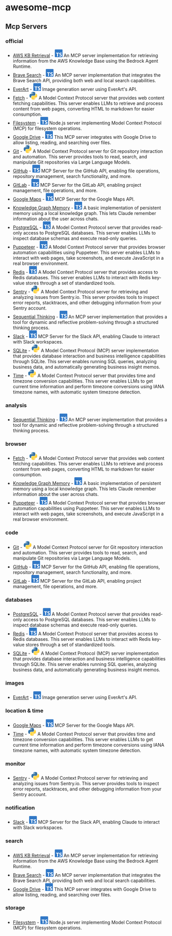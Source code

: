 # awesome-mcp

## Mcp Servers

### official

- [AWS KB Retrieval](https://github.com/modelcontextprotocol/servers/tree/main/src/aws-kb-retrieval-server) - <img src="./images/languages/typescript.svg" > An MCP server implementation for retrieving information from the AWS Knowledge Base using the Bedrock Agent Runtime.
- [Brave Search](https://github.com/modelcontextprotocol/servers/tree/main/src/brave-search) - <img src="./images/languages/typescript.svg" > An MCP server implementation that integrates the Brave Search API, providing both web and local search capabilities.
- [EverArt](https://github.com/modelcontextprotocol/servers/tree/main/src/everart) - <img src="./images/languages/typescript.svg" > Image generation server using EverArt's API.
- [Fetch](https://github.com/modelcontextprotocol/servers/tree/main/src/fetch) - <img src="./images/languages/python.svg" > A Model Context Protocol server that provides web content fetching capabilities. This server enables LLMs to retrieve and process content from web pages, converting HTML to markdown for easier consumption.
- [Filesystem](https://github.com/modelcontextprotocol/servers/tree/main/src/filesystem) - <img src="./images/languages/typescript.svg" > Node.js server implementing Model Context Protocol (MCP) for filesystem operations.
- [Google Drive](https://github.com/modelcontextprotocol/servers/tree/main/src/gdrive) - <img src="./images/languages/typescript.svg" > This MCP server integrates with Google Drive to allow listing, reading, and searching over files.
- [Git](https://github.com/modelcontextprotocol/servers/tree/main/src/git) - <img src="./images/languages/python.svg" > A Model Context Protocol server for Git repository interaction and automation. This server provides tools to read, search, and manipulate Git repositories via Large Language Models.
- [GitHub](https://github.com/modelcontextprotocol/servers/tree/main/src/github) - <img src="./images/languages/typescript.svg" > MCP Server for the GitHub API, enabling file operations, repository management, search functionality, and more.
- [GitLab](https://github.com/modelcontextprotocol/servers/tree/main/src/gitlab) - <img src="./images/languages/typescript.svg" > MCP Server for the GitLab API, enabling project management, file operations, and more.
- [Google Maps](https://github.com/modelcontextprotocol/servers/tree/main/src/google-maps) - <img src="./images/languages/typescript.svg" > MCP Server for the Google Maps API.
- [Knowledge Graph Memory](https://github.com/modelcontextprotocol/servers/tree/main/src/memory) - <img src="./images/languages/typescript.svg" > A basic implementation of persistent memory using a local knowledge graph. This lets Claude remember information about the user across chats.
- [PostgreSQL](https://github.com/modelcontextprotocol/servers/tree/main/src/postgres) - <img src="./images/languages/typescript.svg" > A Model Context Protocol server that provides read-only access to PostgreSQL databases. This server enables LLMs to inspect database schemas and execute read-only queries.
- [Puppeteer](https://github.com/modelcontextprotocol/servers/tree/main/src/puppeteer) - <img src="./images/languages/typescript.svg" > A Model Context Protocol server that provides browser automation capabilities using Puppeteer. This server enables LLMs to interact with web pages, take screenshots, and execute JavaScript in a real browser environment.
- [Redis](https://github.com/modelcontextprotocol/servers/tree/main/src/redis) - <img src="./images/languages/typescript.svg" > A Model Context Protocol server that provides access to Redis databases. This server enables LLMs to interact with Redis key-value stores through a set of standardized tools.
- [Sentry](https://github.com/modelcontextprotocol/servers/tree/main/src/sentry) - <img src="./images/languages/python.svg" > A Model Context Protocol server for retrieving and analyzing issues from Sentry.io. This server provides tools to inspect error reports, stacktraces, and other debugging information from your Sentry account.
- [Sequential Thinking](https://github.com/modelcontextprotocol/servers/tree/main/src/sequentialthinking) - <img src="./images/languages/typescript.svg" > An MCP server implementation that provides a tool for dynamic and reflective problem-solving through a structured thinking process.
- [Slack](https://github.com/modelcontextprotocol/servers/tree/main/src/slack) - <img src="./images/languages/typescript.svg" > MCP Server for the Slack API, enabling Claude to interact with Slack workspaces.
- [SQLite](https://github.com/modelcontextprotocol/servers/tree/main/src/sqlite) - <img src="./images/languages/python.svg" > A Model Context Protocol (MCP) server implementation that provides database interaction and business intelligence capabilities through SQLite. This server enables running SQL queries, analyzing business data, and automatically generating business insight memos.
- [Time](https://github.com/modelcontextprotocol/servers/tree/main/src/time) - <img src="./images/languages/python.svg" > A Model Context Protocol server that provides time and timezone conversion capabilities. This server enables LLMs to get current time information and perform timezone conversions using IANA timezone names, with automatic system timezone detection.

### analysis

- [Sequential Thinking](https://github.com/modelcontextprotocol/servers/tree/main/src/sequentialthinking) - <img src="./images/languages/typescript.svg" > An MCP server implementation that provides a tool for dynamic and reflective problem-solving through a structured thinking process.

### browser

- [Fetch](https://github.com/modelcontextprotocol/servers/tree/main/src/fetch) - <img src="./images/languages/python.svg" > A Model Context Protocol server that provides web content fetching capabilities. This server enables LLMs to retrieve and process content from web pages, converting HTML to markdown for easier consumption.
- [Knowledge Graph Memory](https://github.com/modelcontextprotocol/servers/tree/main/src/memory) - <img src="./images/languages/typescript.svg" > A basic implementation of persistent memory using a local knowledge graph. This lets Claude remember information about the user across chats.
- [Puppeteer](https://github.com/modelcontextprotocol/servers/tree/main/src/puppeteer) - <img src="./images/languages/typescript.svg" > A Model Context Protocol server that provides browser automation capabilities using Puppeteer. This server enables LLMs to interact with web pages, take screenshots, and execute JavaScript in a real browser environment.

### code

- [Git](https://github.com/modelcontextprotocol/servers/tree/main/src/git) - <img src="./images/languages/python.svg" > A Model Context Protocol server for Git repository interaction and automation. This server provides tools to read, search, and manipulate Git repositories via Large Language Models.
- [GitHub](https://github.com/modelcontextprotocol/servers/tree/main/src/github) - <img src="./images/languages/typescript.svg" > MCP Server for the GitHub API, enabling file operations, repository management, search functionality, and more.
- [GitLab](https://github.com/modelcontextprotocol/servers/tree/main/src/gitlab) - <img src="./images/languages/typescript.svg" > MCP Server for the GitLab API, enabling project management, file operations, and more.

### databases

- [PostgreSQL](https://github.com/modelcontextprotocol/servers/tree/main/src/postgres) - <img src="./images/languages/typescript.svg" > A Model Context Protocol server that provides read-only access to PostgreSQL databases. This server enables LLMs to inspect database schemas and execute read-only queries.
- [Redis](https://github.com/modelcontextprotocol/servers/tree/main/src/redis) - <img src="./images/languages/typescript.svg" > A Model Context Protocol server that provides access to Redis databases. This server enables LLMs to interact with Redis key-value stores through a set of standardized tools.
- [SQLite](https://github.com/modelcontextprotocol/servers/tree/main/src/sqlite) - <img src="./images/languages/python.svg" > A Model Context Protocol (MCP) server implementation that provides database interaction and business intelligence capabilities through SQLite. This server enables running SQL queries, analyzing business data, and automatically generating business insight memos.

### images

- [EverArt](https://github.com/modelcontextprotocol/servers/tree/main/src/everart) - <img src="./images/languages/typescript.svg" > Image generation server using EverArt's API.

### location & time

- [Google Maps](https://github.com/modelcontextprotocol/servers/tree/main/src/google-maps) - <img src="./images/languages/typescript.svg" > MCP Server for the Google Maps API.
- [Time](https://github.com/modelcontextprotocol/servers/tree/main/src/time) - <img src="./images/languages/python.svg" > A Model Context Protocol server that provides time and timezone conversion capabilities. This server enables LLMs to get current time information and perform timezone conversions using IANA timezone names, with automatic system timezone detection.

### monitor

- [Sentry](https://github.com/modelcontextprotocol/servers/tree/main/src/sentry) - <img src="./images/languages/python.svg" > A Model Context Protocol server for retrieving and analyzing issues from Sentry.io. This server provides tools to inspect error reports, stacktraces, and other debugging information from your Sentry account.

### notification

- [Slack](https://github.com/modelcontextprotocol/servers/tree/main/src/slack) - <img src="./images/languages/typescript.svg" > MCP Server for the Slack API, enabling Claude to interact with Slack workspaces.

### search

- [AWS KB Retrieval](https://github.com/modelcontextprotocol/servers/tree/main/src/aws-kb-retrieval-server) - <img src="./images/languages/typescript.svg" > An MCP server implementation for retrieving information from the AWS Knowledge Base using the Bedrock Agent Runtime.
- [Brave Search](https://github.com/modelcontextprotocol/servers/tree/main/src/brave-search) - <img src="./images/languages/typescript.svg" > An MCP server implementation that integrates the Brave Search API, providing both web and local search capabilities.
- [Google Drive](https://github.com/modelcontextprotocol/servers/tree/main/src/gdrive) - <img src="./images/languages/typescript.svg" > This MCP server integrates with Google Drive to allow listing, reading, and searching over files.

### storage

- [Filesystem](https://github.com/modelcontextprotocol/servers/tree/main/src/filesystem) - <img src="./images/languages/typescript.svg" > Node.js server implementing Model Context Protocol (MCP) for filesystem operations.
